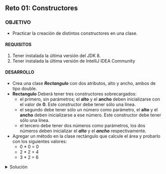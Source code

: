 ## Reto 01: Constructores

### OBJETIVO 

- Practicar la creación de distintos constructores en una clase.

#### REQUISITOS 

1. Tener instalada la última versión del JDK 8.
2. Tener instalada la última versión de IntelliJ IDEA Community


#### DESARROLLO

- Crea una clase ***Rectangulo*** con dos atributos, alto y ancho, ambos de tipo double.
- **Rectangulo** Deberá tener tres constructores sobrecargados:
	- el primero, sin parámetros; el **alto** y el **ancho** deben inicializarse con el valor de **0**. Este constructor debe tener sólo una línea.
	- el segundo debe tener sólo un número como parámetro, el **alto** y el **ancho** deben inicializarse a ese número. Este constructor debe tener sólo una línea.
	- el tercero debe tener dos números como parámetros, los dos números deben inicializar el ***alto*** y el ***ancho*** respectivamente.
- Agregar un método en la clase rectángulo que calcule el área y probarlo con los siguientes valores:
	- 0 * 0 = 0
	- 2 * 2 = 4
	- 3 * 2 = 6

<details>
	<summary>Solución</summary>

1. En el IDE IntelliJ IDEA, crea un nuevo proyecto llamado ***Reto1***.

2. Dentro del proyecto crea un nuevo paquete llamado **org.bedu.java.jse.basico.sesion4.reto1**.

3. Dentro del paquete anterior crea una nueva clase llamada **Reto1** y dentro de esta un método **main**.

4. Crea una clase **Rectangulo** y dentro de este los dos atributos de tipo ***double***:

```java
	public class Rectangulo {
		private double alto;
		private double ancho;
	}
```
5. Agrega un constructor que reciba los dos parámetros y asígnalos a las variables correspondientes. Como no hay ninguna restricción del número de líneas de este constructor, podemos asignar aquí ambas variables de la siguiente forma:

```java
    public Rectangulo(double alto, double ancho) {
        this.alto = alto;
        this.ancho = ancho;
    }
```

6. Agrega el siguiente constructor, el cual recibirá un solo parámetro con el que inicializará ambos valores. En este caso, para realizar la inicialización usaremos el constructor anterior:

```java
    public Rectangulo(double lados) {
        this(lados, lados);
    }
```

7. Finalmente, crea un constructor sin parámetros. Para inicializar ambos atributos a **0** puedes usar cualquiera de los dos constructores anteriores:

```java
    public Rectangulo() {
        this(0);
    }
```

8. Agrega el método para realizar el cálculo del área:

```java
    public double calculaArea(){
        return alto * ancho;
    }
```

9. Ahora, en el método `main`, crea tres instancias de la clase `Rectangulo`, usando los constructores correspondientes para pasar los valores según las instrucciones al inicio del reto:

```java
        Rectangulo rectangulo1 = new Rectangulo();
        Rectangulo rectangulo2 = new Rectangulo(2);
        Rectangulo rectangulo3 = new Rectangulo(3, 2);
```

10. Imprime los valores del área de cada uno de los rectángulos:

```java
	System.out.println("Rectangulo 1: " + rectangulo1.calculaArea());
        System.out.println("Rectangulo 2: " + rectangulo2.calculaArea());
        System.out.println("Rectangulo 3: " + rectangulo3.calculaArea());
```

11. Ejecuta la aplicación y comprueba que los resultados sean los esperados:

![imagen](img/img_01.jpg)


</details> 



